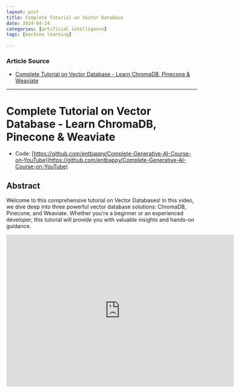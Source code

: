 ```yaml
---
layout: post
title: Complete Tutorial on Vector Database
date: 2024-04-24
categories: [artificial intelligence]
tags: [machine learning]

---
```


### Article Source


* [Complete Tutorial on Vector Database - Learn ChromaDB, Pinecone & Weaviate](https://www.youtube.com/watch?v=8KrTO9bS91s)

---


# Complete Tutorial on Vector Database - Learn ChromaDB, Pinecone & Weaviate

* Code: [https://github.com/entbappy/Complete-Generative-AI-Course-on-YouTube](https://github.com/entbappy/Complete-Generative-AI-Course-on-YouTube)

## Abstract

Welcome to this comprehensive tutorial on Vector Databases! In this video, we dive deep into three powerful vector database solutions: ChromaDB, Pinecone, and Weaviate. Whether you're a beginner or an experienced developer, this tutorial will provide you with valuable insights and hands-on guidance.

<iframe width="600" height="400" src="https://www.youtube.com/embed/8KrTO9bS91s?si=MCJLT8ybVnELKcOD" title="YouTube video player" frameborder="0" allow="accelerometer; autoplay; clipboard-write; encrypted-media; gyroscope; picture-in-picture; web-share" referrerpolicy="strict-origin-when-cross-origin" allowfullscreen></iframe>